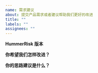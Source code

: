```yaml
---
name: 需求建议
about: 提交产品需求或者建议帮助我们更好的改进
title: ""
labels: ""
assignees: ""
---
```


**HummerRisk 版本**


**你希望我们怎样改进？**


**你的思路建议是什么？**



